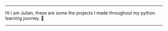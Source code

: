 ---                                                                                      ---   


Hi i am Julian, these are some the projects I made throughout my python learning journey. 🐍


---                                                                                      ---
